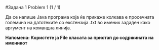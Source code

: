 #Задача 1 Problem 1 (1 / 1)

Да се напише Java програма која ќе прикаже колкава е просечната големина на датотеките со екстензија .txt во именик зададен како аргумент на командна линија.
 
**Напомена: Користете ја File класата за пристап до содржината на именикот**
